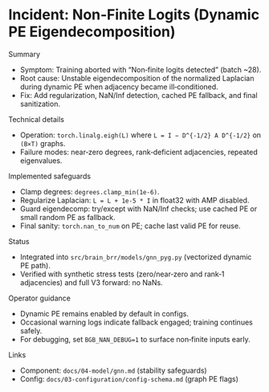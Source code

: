 # Incident: Non‑Finite Logits (Dynamic PE Eigendecomposition)

Summary

- Symptom: Training aborted with “Non‑finite logits detected” (batch ~28).
- Root cause: Unstable eigendecomposition of the normalized Laplacian during dynamic PE when adjacency became ill‑conditioned.
- Fix: Add regularization, NaN/Inf detection, cached PE fallback, and final sanitization.

Technical details

- Operation: `torch.linalg.eigh(L)` where `L = I − D^{-1/2} A D^{-1/2}` on `(B×T)` graphs.
- Failure modes: near‑zero degrees, rank‑deficient adjacencies, repeated eigenvalues.

Implemented safeguards

- Clamp degrees: `degrees.clamp_min(1e-6)`.
- Regularize Laplacian: `L = L + 1e-5 * I` in float32 with AMP disabled.
- Guard eigendecomp: try/except with NaN/Inf checks; use cached PE or small random PE as fallback.
- Final sanity: `torch.nan_to_num` on PE; cache last valid PE for reuse.

Status

- Integrated into `src/brain_brr/models/gnn_pyg.py` (vectorized dynamic PE path).
- Verified with synthetic stress tests (zero/near‑zero and rank‑1 adjacencies) and full V3 forward: no NaNs.

Operator guidance

- Dynamic PE remains enabled by default in configs.
- Occasional warning logs indicate fallback engaged; training continues safely.
- For debugging, set `BGB_NAN_DEBUG=1` to surface non‑finite inputs early.

Links

- Component: `docs/04-model/gnn.md` (stability safeguards)
- Config: `docs/03-configuration/config-schema.md` (graph PE flags)
